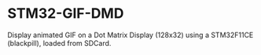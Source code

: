 # STM32-GIF-DMD

Display animated GIF on a Dot Matrix Display (128x32) using a STM32F11CE (blackpill), loaded from SDCard.
